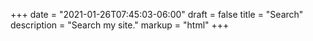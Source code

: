 +++
date = "2021-01-26T07:45:03-06:00"
draft = false
title = "Search"
description = "Search my site."
markup = "html"
+++

<div id="search-box">
  <!-- SearchBox widget will appear here -->
</div>

<div id="hits">
  <!-- Hits widget will appear here -->
</div>

<div id="pagination-container">
</div>

<script src="/js/instantsearch.js"></script>
<script src="/js/search.js"></script>
